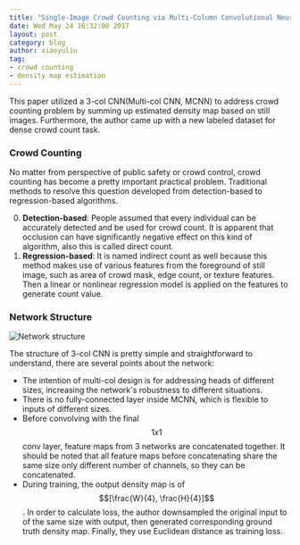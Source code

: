```yaml
---
title: "Single-Image Crowd Counting via Multi-Column Convolutional Neural Network - Notes"
date: Wed May 24 16:32:00 2017
layout: post
category: blog
author: xiaoyuliu
tag: 
- crowd counting
- density map estimation
---
```


This paper utilized a 3-col CNN(Multi-col CNN, MCNN) to address crowd counting problem by summing up estimated density map based on still images. Furthermore, the author came up with a new labeled dataset for dense crowd count task.

### Crowd Counting

No matter from perspective of public safety or crowd control, crowd counting has become a pretty important practical problem. Traditional methods to resolve this question developed from detection-based to regression-based algorithms.

0. **Detection-based**: People assumed that every individual can be accurately detected and be used for crowd count. It is apparent that occlusion can have significantly negative effect on this kind of algorithm, also this is called direct count.
1. **Regression-based**: It is named indirect count as well because this method makes use of various features from the foreground of still image, such as area of crowd mask, edge count, or texture features. Then a linear or nonlinear regression model is applied on the features to generate count value.

### Network Structure

![Network structure](https://cl.ly/2O3o341G411i/Image%202017-05-24%20at%204.46.48%20PM.png)

The structure of 3-col CNN is pretty simple and straightforward to understand, there are several points about the network:

- The intention of multi-col design is for addressing heads of different sizes, increasing the network's robustness to different situations. 
- There is no fully-connected layer inside MCNN, which is flexible to inputs of different sizes.  
- Before convolving with the final $$1x1$$ conv layer, feature maps from 3 networks are concatenated together. It should be noted that all feature maps before concatenating share the same size only different number of channels, so they can be concatenated.
- During training, the output density map is of $$[\frac{W}{4}, \frac{H}{4}]$$. In order to calculate loss, the author downsampled the original input to of the same size with output, then generated corresponding ground truth density map. Finally, they use Euclidean distance as training loss.
